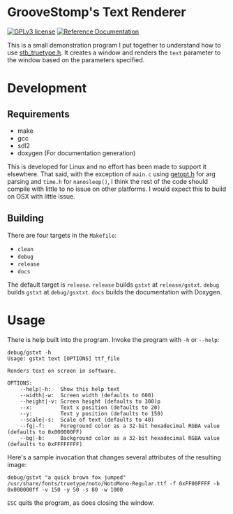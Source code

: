 # GrooveStomp's Text Renderer
[![GPLv3 license](https://img.shields.io/badge/License-GPLv3-blue.svg)](https://raw.githubusercontent.com/GrooveStomp/gstxt/master/LICENSE) [![Reference Documentation](https://img.shields.io/static/v1?label=c&message=documentation&color=brightgreen)](https://groovestomp.github.io/gstxt)

This is a small demonstration program I put together to understand how to use [stb_truetype.h](https://github.com/nothings/stb).
It creates a window and renders the `text` parameter to the window based on the parameters specified.

# Development
## Requirements
- make
- gcc
- sdl2
- doxygen (For documentation generation)

This is developed for Linux and no effort has been made to support it elsewhere.
That said, with the exception of `main.c` using [getopt.h](https://www.gnu.org/software/libc/manual/html_node/Getopt.html#Getopt) for arg parsing and `time.h` for `nanosleep()`, I think the rest of the code should compile with little to no issue on other platforms.
I would expect this to build on OSX with little issue.

## Building
There are four targets in the `Makefile`:
- `clean`
- `debug`
- `release`
- `docs`

The default target is `release`.
`release` builds `gstxt` at `release/gstxt`.
`debug` builds `gstxt` at `debug/gsxtxt`.
`docs` builds the documentation with Doxygen.

# Usage
There is help built into the program. Invoke the program with `-h` or `--help`:
```
debug/gstxt -h
Usage: gstxt text [OPTIONS] ttf_file

Renders text on screen in software.

OPTIONS:
    --help|-h:   Show this help text
    --width|-w:  Screen width (defaults to 600)
    --height|-v: Screen height (defaults to 300)p
    --x:         Text x position (defaults to 20)
    --y:         Text y position (defaults to 150)
    --scale|-s:  Scale of text (defaults to 40)
    --fg|-f:     Foreground color as a 32-bit hexadecimal RGBA value (defaults to 0x000000FF)
    --bg|-b:     Background color as a 32-bit hexadecimal RGBA value (defaults to 0xFFFFFFFF)
```

Here's a sample invocation that changes several attributes of the resulting image:
```
debug/gstxt "a quick brown fox jumped" /usr/share/fonts/truetype/noto/NotoMono-Regular.ttf -f 0xFF00FFFF -b 0x000000ff -v 150 -y 50 -s 80 -w 1000
```
`ESC` quits the program, as does closing the window.